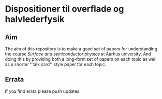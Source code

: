 # Dispositioner til overflade og halvlederfysik

## Aim
The aim of this repository is to make a good set of papers for understanding the course *Surface and semiconductor physics* at Aarhus university. And doing this by providing both a long-form set of papers on each topic as well as a shorter ''talk card'' style paper for each topic.

## Errata
If you find erata please push updates

